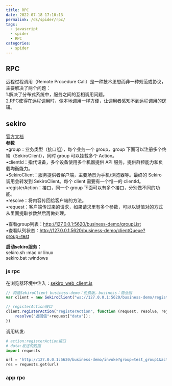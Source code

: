 ```yaml
---
title: RPC
date: 2022-07-18 17:10:13
permalink: /ds/spider/rpc/
tags: 
  - javascript
  - spider
  - RPC
categories: 
  - spider
---
```


## RPC
远程过程调用（Remote Procedure Call）是一种技术思想而非一种规范或协议，主要解决了两个问题：  
1.解决了分布式系统中，服务之间的互相调用问题。  
2.RPC使得在远程调用时，像本地调用一样方便，让调用者感知不到远程调用的逻辑。  

## sekiro
[官方文档](https://sekiro.iinti.cn/sekiro-doc/01_user_manual/index.html)  
**参数**  
•group：业务类型（接口组），每个业务一个 group，group 下面可以注册多个终端（SekiroClient），同时 group 可以挂载多个 Action。  
•clientId：指代设备，多个设备使用多个机器提供 API 服务，提供群控能力和负载均衡能力。  
•SekiroClient：服务提供者客户端，主要场景为手机/浏览器等。最终的 Sekiro 调用会转发到 SekiroClient。每个 client 需要有一个惟一的 clientId。  
•registerAction：接口，同一个 group 下面可以有多个接口，分别做不同的功能。  
•resolve：将内容传回给客户端的方法。  
•request：客户端传过来的请求，如果请求里有多个参数，可以以键值对的方式从里面提取参数然后再做处理。  

•查看group列表：http://127.0.0.1:5620/business-demo/groupList  
•查看队列状态：http://127.0.0.1:5620/business-demo/clientQueue?group=test

**启动sekiro服务：**  
sekiro.sh :mac or linux  
sekiro.bat :windows  

### js rpc
在浏览器环境中注入：[sekiro_web_client.js](https://sekiro.virjar.com/sekiro-doc/assets/sekiro_web_client.js)
```javascript
// 构造SekiroClient business-demo：免费版，business：商业版
var client = new SekiroClient("ws://127.0.0.1:5620/business-demo/register?group=test_group&clientId=" + guid());

// registerAction接口
client.registerAction("registerAction", function (request, resolve, reject) {
    resolve("返回值"+request["data"]);
})
```
调用转发:
```python
# action:registerAction接口
# data:发送的数据
import requests

url = 'http://127.0.0.1:5620/business-demo/invoke?group=test_group1&action=registerAction&data={"url":"testurl"}'
res = requests.get(url)
```
### app rpc
```python

```
